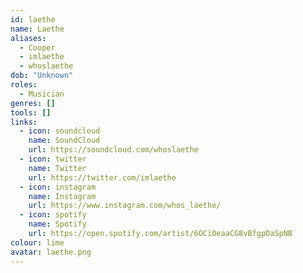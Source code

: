 ```yaml
---
id: laethe
name: Laethe
aliases:
  - Cooper
  - imlaethe
  - whoslaethe
dob: "Unknown"
roles:
  - Musician
genres: []
tools: []
links:
  - icon: soundcloud
    name: SoundCloud
    url: https://soundcloud.com/whoslaethe
  - icon: twitter
    name: Twitter
    url: https://twitter.com/imlaethe
  - icon: instagram
    name: Instagram
    url: https://www.instagram.com/whos_laethe/
  - icon: spotify
    name: Spotify
    url: https://open.spotify.com/artist/6OCi0eaaCG8vBfgpOaSpNB
colour: lime
avatar: laethe.png
---
```

